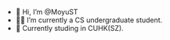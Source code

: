 - 👋 Hi, I’m @MoyuST
- 👨‍💻 I’m currently a CS undergraduate student.
- 🏫 Currently studing in CUHK(SZ).
